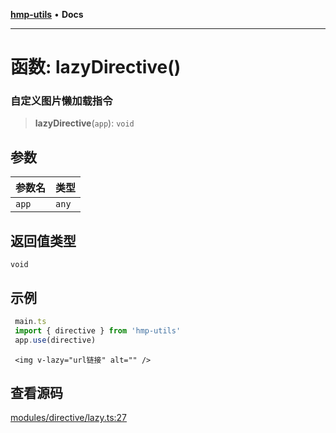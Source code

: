 [**hmp-utils**](../README.md) • **Docs**

***

# 函数: lazyDirective()

### 自定义图片懒加载指令

> **lazyDirective**(`app`): `void`

## 参数

| 参数名 | 类型 |
| :------ | :------ |
| `app` | `any` |

## 返回值类型

`void`

## 示例

```ts
 main.ts
 import { directive } from 'hmp-utils'
 app.use(directive)
```
```vue
 <img v-lazy="url链接" alt="" />
```

## 查看源码

[modules/directive/lazy.ts:27](https://github.com/hmp1049127947/hmp-utils/blob/4a6ef6c09762a1cd3b8d7a3366d8664e5e49db4c/src/modules/directive/lazy.ts#L27)
